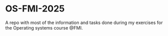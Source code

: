 # OS-FMI-2025
A repo with most of the information and tasks done during my exercises for the Operating systems course @FMI.
